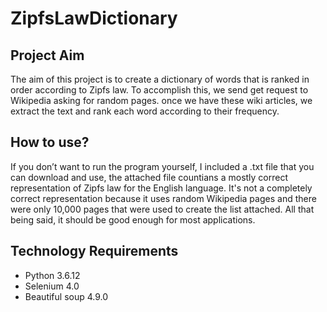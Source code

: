 # ZipfsLawDictionary

## Project Aim
The aim of this project is to create a dictionary of words that is ranked in order according to Zipfs law. To accomplish this, we send get request to Wikipedia asking for random pages. once we have these wiki articles, we extract the text and rank each word according to their frequency.

## How to use?
If you don’t want to run the program yourself, I included a .txt file that you can download and use, the attached file countians a mostly correct representation of Zipfs law for the English language. It's not a completely correct representation because it uses random Wikipedia pages and there were only 10,000 pages that were used to create the list attached. All that being said, it should be good enough for most applications.

## Technology Requirements
* Python 3.6.12
* Selenium 4.0
* Beautiful soup 4.9.0
